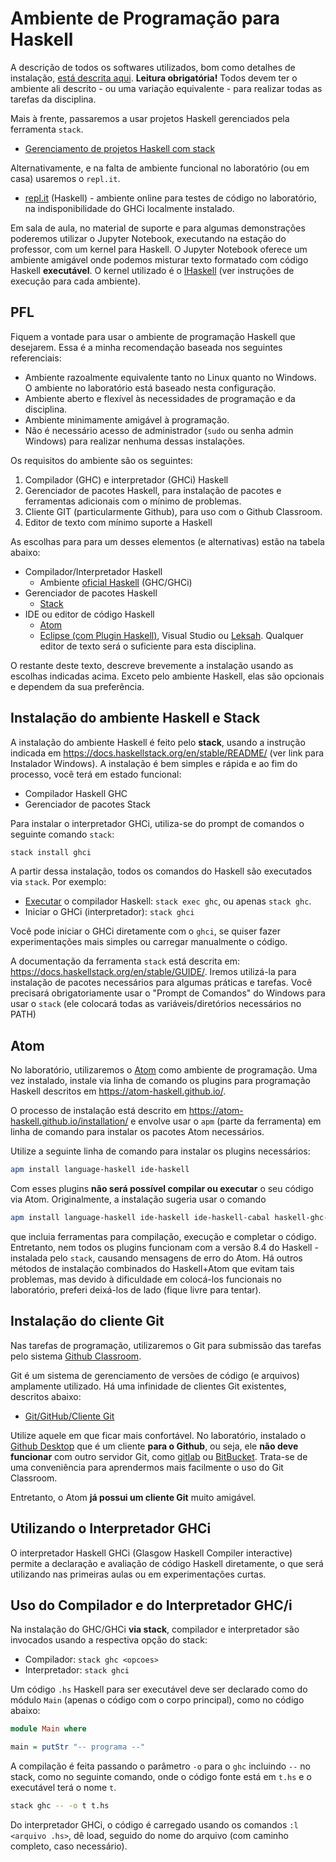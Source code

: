 # Ambiente de Programação para Haskell

A descrição de todos os softwares utilizados, bom como detalhes de instalação, [está descrita aqui](softwares.html). **Leitura obrigatória!** Todos devem ter o ambiente ali descrito - ou uma variação equivalente - para realizar todas as tarefas da disciplina.

Mais à frente, passaremos a usar projetos Haskell gerenciados pela ferramenta `stack`.

* [Gerenciamento de projetos Haskell com stack](labs/projeto.stack.html)

Alternativamente, e na falta de ambiente funcional no laboratório (ou em casa) usaremos o `repl.it`.

* [repl.it](https://repl.it/languages/haskell) (Haskell) - ambiente online para testes de código no laboratório, na indisponibilidade do GHCi localmente instalado.

Em sala de aula, no material de suporte e para algumas demonstrações poderemos utilizar o Jupyter Notebook, executando na estação do professor, com um kernel para Haskell. O Jupyter Notebook oferece um ambiente amigável onde podemos misturar texto formatado com código Haskell **executável**. O kernel utilizado é o [IHaskell](https://github.com/IHaskell/IHaskell) (ver instruções de execução para cada ambiente). 



## PFL

Fiquem a vontade para usar o ambiente de programação Haskell que desejarem. Essa é a minha recomendação baseada nos seguintes referenciais: 

* Ambiente razoalmente equivalente tanto no Linux quanto no Windows. O ambiente no laboratório está baseado nesta configuração.
* Ambiente aberto e flexível às necessidades de programação e da disciplina. 
* Ambiente minimamente amigável à programação.
* Não é necessário acesso de administrador (`sudo` ou senha admin Windows) para realizar nenhuma dessas instalações.

Os requisitos do ambiente são os seguintes:

1. Compilador (GHC) e interpretador (GHCi) Haskell
2. Gerenciador de pacotes Haskell, para instalação de pacotes e ferramentas adicionais com o mínimo de problemas.
3. Cliente GIT (particularmente Github), para uso com o Github Classroom.
4. Editor de texto com mínimo suporte a Haskell

As escolhas para para um desses elementos (e alternativas) estão na tabela abaixo:

* Compilador/Interpretador Haskell
  * Ambiente [oficial Haskell](https://www.haskell.org/downloads) (GHC/GHCi)
* Gerenciador de pacotes Haskell
  * [Stack](https://docs.haskellstack.org/)
* IDE ou editor de código Haskell 
  * [Atom](https://atom.io)
  * [Eclipse (com Plugin Haskell)](https://wiki.haskell.org/IDEs#Open_Source), Visual Studio ou [Leksah](https://wiki.haskell.org/IDEs#Leksah). Qualquer editor de texto será o suficiente para esta disciplina.

O restante deste texto, descreve brevemente a instalação usando as escolhas indicadas acima. Exceto pelo ambiente Haskell, elas são opcionais e dependem da sua preferência. 

## Instalação do ambiente Haskell e Stack

A instalação do ambiente Haskell é feito pelo **stack**, usando a instrução indicada em <https://docs.haskellstack.org/en/stable/README/> (ver link para Instalador Windows). A instalação é bem simples e rápida e ao fim do processo, você terá em estado funcional:

* Compilador Haskell GHC
* Gerenciador de pacotes Stack

Para instalar o interpretador GHCi, utiliza-se do prompt de comandos o seguinte comando `stack`:

```bash
stack install ghci
```

A partir dessa instalação, todos os comandos do Haskell são executados via `stack`. Por exemplo:

* [Executar](https://docs.haskellstack.org/en/stable/GUIDE/#ghcrunghc) o compilador Haskell: `stack exec ghc`, ou apenas `stack ghc`.
* Iniciar o GHCi (interpretador): `stack ghci`

Você pode iniciar o GHCi diretamente com o `ghci`, se quiser fazer experimentações mais simples ou carregar manualmente o código.

A documentação da ferramenta `stack` está descrita em: <https://docs.haskellstack.org/en/stable/GUIDE/>. Iremos utilizá-la para instalação de pacotes necessários para algumas práticas e tarefas. Você precisará obrigatoriamente usar o "Prompt de Comandos" do Windows para usar o `stack` (ele colocará todas as variáveis/diretórios necessários no PATH)


## Atom

No laboratório, utilizaremos o [Atom](https://atom.io/) como ambiente de programação. Uma vez instalado, instale via linha de comando os plugins para programação Haskell descritos em <https://atom-haskell.github.io/>.

O processo de instalação está descrito em <https://atom-haskell.github.io/installation/> e envolve usar o `apm` (parte da ferramenta) em linha de comando para instalar os pacotes Atom necessários.

Utilize a seguinte linha de comando para instalar os plugins necessários:

```bash
apm install language-haskell ide-haskell
```

Com esses plugins **não será possível compilar ou executar** o seu código via Atom. Originalmente, a instalação sugeria usar o comando

```bash
apm install language-haskell ide-haskell ide-haskell-cabal haskell-ghc-mod autocomplete-haskell
```

que incluia ferramentas para compilação, execução e completar o código. Entretanto, nem todos os plugins funcionam com a versão 8.4 do Haskell - instalada pelo `stack`, causando mensagens de erro do Atom. Há outros métodos de instalação combinados do Haskell+Atom que evitam tais problemas, mas devido à dificuldade em colocá-los funcionais no laboratório, preferi deixá-los de lado (fique livre para tentar). 


## Instalação do cliente Git 

Nas tarefas de programação, utilizaremos o Git para submissão das tarefas pelo sistema [Github Classroom](http://classroom.github.com/).

Git é um sistema de gerenciamento de versões de código (e arquivos) amplamente utilizado. Há uma infinidade de clientes Git existentes, descritos abaixo:

* [Git/GitHub/Cliente Git](https://git-scm.com/download/gui/windows)

Utilize aquele em que ficar mais confortável. No laboratório, instalado o [Github Desktop](https://desktop.github.com/) que é um cliente **para o Github**, ou seja, ele **não deve funcionar** com outro servidor Git, como [gitlab](https://www.gitlab.com) ou [BitBucket](https://www.bitbucket.org). Trata-se de uma conveniência para aprendermos mais facilmente o uso do Git Classroom.

Entretanto, o Atom **já possui um cliente Git** muito amigável.

## Utilizando o Interpretador GHCi

O interpretador Haskell GHCi (Glasgow Haskell Compiler interactive) permite a declaração e avaliação de código Haskell diretamente, o que será utilizando nas primeiras aulas ou em experimentações curtas.


## Uso do Compilador e do Interpretador GHC/i

Na instalação do GHC/GHCi **via stack**, compilador e interpretador são invocados usando a respectiva opção do stack:

* Compilador: `stack ghc <opcoes>`
* Interpretador: `stack ghci`

Um código `.hs` Haskell para ser executável deve ser declarado como do módulo `Main` (apenas o código com o corpo principal), como no código abaixo:

```haskell
module Main where

main = putStr "-- programa --"
```

A compilação é feita passando o parâmetro `-o` para o `ghc` incluindo `--` no stack, como no seguinte comando, onde o código fonte está em `t.hs` e o executável terá o nome `t`.

```bash
stack ghc -- -o t t.hs
```
Do interpretador GHCi, o código é carregado usando os comandos `:l <arquivo .hs>`, dê load, seguido do nome do arquivo (com caminho completo, caso necessário). 
